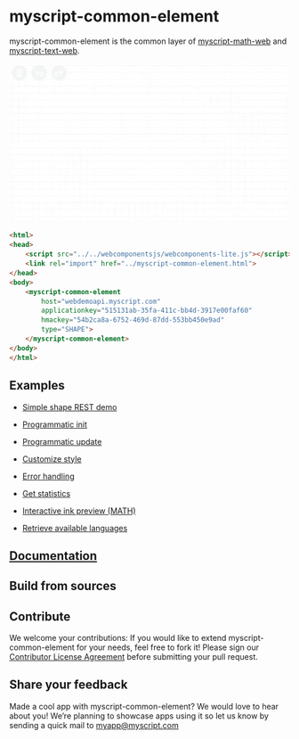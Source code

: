 # myscript-common-element

myscript-common-element is the common layer of [myscript-math-web](https://github.com/MyScript/myscript-math-web) and [myscript-text-web](https://github.com/MyScript/myscript-text-web).
 
![myscript-common-element preview](./preview.gif)

```html
<html>
<head>
    <script src="../../webcomponentsjs/webcomponents-lite.js"></script>
    <link rel="import" href="../myscript-common-element.html">
</head>
<body>
    <myscript-common-element
        host="webdemoapi.myscript.com"
        applicationkey="515131ab-35fa-411c-bb4d-3917e00faf60"
        hmackey="54b2ca8a-6752-469d-87dd-553bb450e9ad"
        type="SHAPE">
    </myscript-common-element>
</body>
</html>
```

## Examples

* [Simple shape REST demo](./demo/index.html)
* [Programmatic init](./demo/programmatic-init.html)
* [Programmatic update](./demo/change-non-mutable-attribute.html)
* [Customize style](./demo/customstyle.html)
* [Error handling](./demo/init-error.html)
* [Get statistics](./demo/stats.html)
* [Interactive ink preview (MATH)](./demo/iink_preview.html)


* [Retrieve available languages](./demo/languages.html)
   
## [Documentation](./docs/index.html)

## Build from sources

## Contribute

We welcome your contributions: If you would like to extend myscript-common-element for your needs, feel free to fork it!
Please sign our [Contributor License Agreement](CONTRIBUTING.md) before submitting your pull request.

## Share your feedback

Made a cool app with myscript-common-element? We would love to hear about you!
We’re planning to showcase apps using it so let us know by sending a quick mail to [myapp@myscript.com](mailto://myapp@myscript.com)
